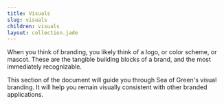 ```yaml
---
title: Visuals
slug: visuals
children: visuals
layout: collection.jade
---
```


When you think of branding, you likely think of a logo, or color scheme, or mascot. These are the tangible building blocks of a brand, and the most immediately recognizable.

This section of the document will guide you through Sea of Green's visual branding. It will help you remain visually consistent with other branded applications.
